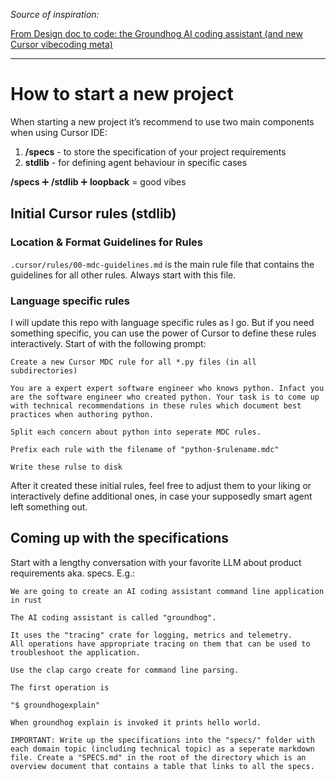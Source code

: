 *Source of inspiration:* 

[From Design doc to code: the Groundhog AI coding assistant (and new Cursor vibecoding meta)](https://ghuntley.com/specs/)

---

# How to start a new project

When starting a new project it’s recommend to use two main components when using Cursor IDE:

1. **/specs** - to store the specification of your project requirements
2. **stdlib** - for defining agent behaviour in specific cases

**/specs** ➕ **/stdlib** ➕ **loopback** = good vibes 

</aside>

## Initial Cursor rules (stdlib)

### Location & Format Guidelines for Rules

`.cursor/rules/00-mdc-guidelines.md` is the main rule file that contains the guidelines for all other rules. Always start with this file.



### Language specific rules

I will update this repo with language specific rules as I go. But if you need something specific, you can use the power of Cursor to define these rules interactively. Start of with the following prompt:

```
Create a new Cursor MDC rule for all *.py files (in all subdirectories)

You are a expert expert software engineer who knows python. Infact you are the software engineer who created python. Your task is to come up with technical recommendations in these rules which document best practices when authoring python.

Split each concern about python into seperate MDC rules.

Prefix each rule with the filename of "python-$rulename.mdc"

Write these rulse to disk
```

After it created these initial rules, feel free to adjust them to your liking or interactively define additional ones, in case your supposedly smart agent left something out.

## Coming up with the specifications

Start with a lengthy conversation with your favorite LLM about product requirements aka. specs. E.g.:

```
We are going to create an AI coding assistant command line application in rust

The AI coding assistant is called "groundhog".

It uses the "tracing" crate for logging, metrics and telemetry.
All operations have appropriate tracing on them that can be used to troubleshoot the application.

Use the clap cargo create for command line parsing.

The first operation is

"$ groundhogexplain"

When groundhog explain is invoked it prints hello world.

IMPORTANT: Write up the specifications into the "specs/" folder with each domain topic (including technical topic) as a seperate markdown file. Create a "SPECS.md" in the root of the directory which is an overview document that contains a table that links to all the specs.
```